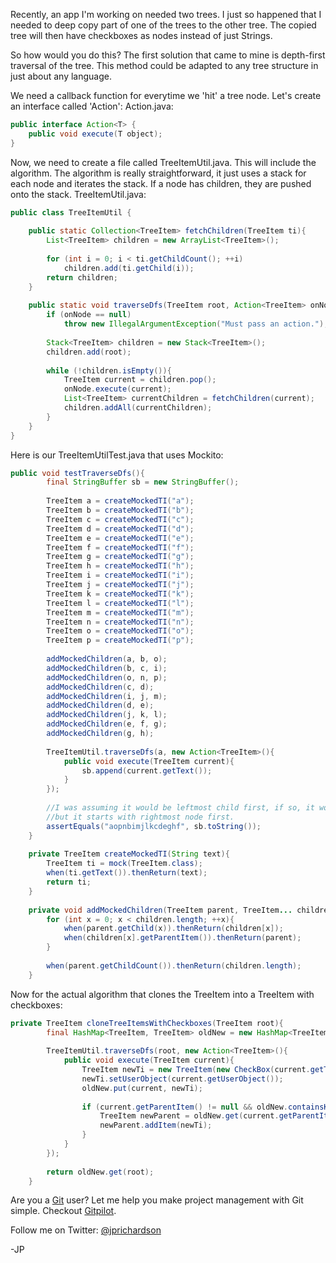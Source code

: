 <!--
author: JP Richardson
publish: Mon Aug 09 2010 15:14:19 GMT-0500 (CDT)
status: publish
type: post
link: https://procbits.wordpress.com/2010/08/09/traversal-of-gwt-tree/
tags: GWT
slug: 2010/08/09/traversal-of-gwt-tree
title: Traversal of GWT Tree
-->



Recently, an app I'm working on needed two trees. I just so happened
that I needed to deep copy part of one of the trees to the other tree.
The copied tree will then have checkboxes as nodes instead of just
Strings.

So how would you do this? The first solution that came to mine is
depth-first traversal of the tree. This method could be adapted to any
tree structure in just about any language.

We need a callback function for everytime we 'hit' a tree node. Let's
create an interface called 'Action': Action.java:

```java
public interface Action<T> {
    public void execute(T object);
}
```

Now, we need to create a file called TreeItemUtil.java. This will
include the algorithm. The algorithm is really straightforward, it just
uses a stack for each node and iterates the stack. If a node has
children, they are pushed onto the stack. TreeItemUtil.java:

```java
public class TreeItemUtil {
    
    public static Collection<TreeItem> fetchChildren(TreeItem ti){
        List<TreeItem> children = new ArrayList<TreeItem>();
        
        for (int i = 0; i < ti.getChildCount(); ++i)
            children.add(ti.getChild(i));
        return children;
    }
    
    public static void traverseDfs(TreeItem root, Action<TreeItem> onNode){
        if (onNode == null)
            throw new IllegalArgumentException("Must pass an action.");
        
        Stack<TreeItem> children = new Stack<TreeItem>();
        children.add(root);
        
        while (!children.isEmpty()){
            TreeItem current = children.pop();
            onNode.execute(current);
            List<TreeItem> currentChildren = fetchChildren(current);
            children.addAll(currentChildren);
        }
    }
}
```

Here is our TreeItemUtilTest.java that uses Mockito:

```java
public void testTraverseDfs(){
        final StringBuffer sb = new StringBuffer();
        
        TreeItem a = createMockedTI("a");
        TreeItem b = createMockedTI("b");
        TreeItem c = createMockedTI("c");
        TreeItem d = createMockedTI("d");
        TreeItem e = createMockedTI("e");
        TreeItem f = createMockedTI("f");
        TreeItem g = createMockedTI("g");
        TreeItem h = createMockedTI("h");
        TreeItem i = createMockedTI("i");
        TreeItem j = createMockedTI("j");
        TreeItem k = createMockedTI("k");
        TreeItem l = createMockedTI("l");
        TreeItem m = createMockedTI("m");
        TreeItem n = createMockedTI("n");
        TreeItem o = createMockedTI("o");
        TreeItem p = createMockedTI("p");
        
        addMockedChildren(a, b, o);
        addMockedChildren(b, c, i);
        addMockedChildren(o, n, p);
        addMockedChildren(c, d);
        addMockedChildren(i, j, m);
        addMockedChildren(d, e);
        addMockedChildren(j, k, l);
        addMockedChildren(e, f, g);
        addMockedChildren(g, h);
        
        TreeItemUtil.traverseDfs(a, new Action<TreeItem>(){
            public void execute(TreeItem current){
                sb.append(current.getText());
            }
        });
        
        //I was assuming it would be leftmost child first, if so, it would be in alphabetical order
        //but it starts with rightmost node first.
        assertEquals("aopnbimjlkcdeghf", sb.toString());
    }
    
    private TreeItem createMockedTI(String text){
        TreeItem ti = mock(TreeItem.class);
        when(ti.getText()).thenReturn(text);
        return ti;
    }
    
    private void addMockedChildren(TreeItem parent, TreeItem... children){
        for (int x = 0; x < children.length; ++x){
            when(parent.getChild(x)).thenReturn(children[x]);
            when(children[x].getParentItem()).thenReturn(parent);
        }
        
        when(parent.getChildCount()).thenReturn(children.length);
    }
```

Now for the actual algorithm that clones the TreeItem into a TreeItem
with checkboxes:

```java
private TreeItem cloneTreeItemsWithCheckboxes(TreeItem root){
        final HashMap<TreeItem, TreeItem> oldNew = new HashMap<TreeItem, TreeItem>();
        
        TreeItemUtil.traverseDfs(root, new Action<TreeItem>(){
            public void execute(TreeItem current){
                TreeItem newTi = new TreeItem(new CheckBox(current.getText()));
                newTi.setUserObject(current.getUserObject());
                oldNew.put(current, newTi);
                
                if (current.getParentItem() != null && oldNew.containsKey(current.getParentItem())){
                    TreeItem newParent = oldNew.get(current.getParentItem());
                    newParent.addItem(newTi);
                }
            }
        });
        
        return oldNew.get(root);
    }
```

Are you a [Git](http://gitpilot.com) user? Let me help you make project
management with Git simple. Checkout [Gitpilot](http://gitpilot.com).

Follow me on Twitter: [@jprichardson](http://twitter.com/jprichardson)

-JP

